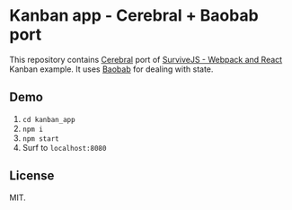 # Kanban app - Cerebral + Baobab port

This repository contains [Cerebral](http://christianalfoni.com/cerebral) port of [SurviveJS - Webpack and React](http://survivejs.com/) Kanban example. It uses [Baobab](https://github.com/Yomguithereal/baobab) for dealing with state.

## Demo

1. `cd kanban_app`
1. `npm i`
2. `npm start`
3. Surf to `localhost:8080`

## License

MIT.
